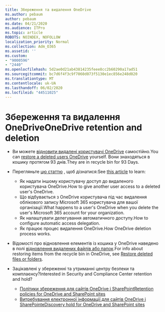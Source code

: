 ```yaml
---
title: Збереження та видалення OneDrive
ms.author: pebaum
author: pebaum
ms.date: 04/21/2020
ms.audience: ITPro
ms.topic: article
ROBOTS: NOINDEX, NOFOLLOW
localization_priority: Normal
ms.collection: Adm_O365
ms.assetid: ''
ms.custom:
- "9000596"
- "2440"
ms.openlocfilehash: 5d2ae0d21ab43814235feee8cc2b60290a17ad51
ms.sourcegitcommit: bc7d6f4f3c9f7060d073f5130e1ec856e248d020
ms.translationtype: MT
ms.contentlocale: uk-UA
ms.lasthandoff: 06/02/2020
ms.locfileid: "44511025"
---
```

# <a name="onedrive-retention-and-deletion"></a><span data-ttu-id="edddd-102">Збереження та видалення OneDrive</span><span class="sxs-lookup"><span data-stu-id="edddd-102">OneDrive retention and deletion</span></span>

- <span data-ttu-id="edddd-103">Ви можете [відновити видалені користувачі OneDrive](https://docs.microsoft.com/onedrive/restore-deleted-onedrive) самостійно.</span><span class="sxs-lookup"><span data-stu-id="edddd-103">You can [restore a deleted users OneDrive](https://docs.microsoft.com/onedrive/restore-deleted-onedrive) yourself.</span></span> <span data-ttu-id="edddd-104">Вони знаходяться в кошику протягом 93 днів.</span><span class="sxs-lookup"><span data-stu-id="edddd-104">They are in recycle bin for 93 Days.</span></span>

- <span data-ttu-id="edddd-105">Перегляньте [цю статтю](https://docs.microsoft.com/onedrive/retention-and-deletion) , щоб дізнатися:</span><span class="sxs-lookup"><span data-stu-id="edddd-105">See [this article](https://docs.microsoft.com/onedrive/retention-and-deletion) to learn:</span></span>
    - <span data-ttu-id="edddd-106">Як надати іншому користувачу доступ до видаленого користувача OneDrive.</span><span class="sxs-lookup"><span data-stu-id="edddd-106">How to give another user access to a deleted user's OneDrive.</span></span>
    - <span data-ttu-id="edddd-107">Що відбувається з OneDrive користувача під час видалення облікового запису Microsoft 365 користувача для вашої організації.</span><span class="sxs-lookup"><span data-stu-id="edddd-107">What happens to a user's OneDrive when you delete the user's Microsoft 365 account for your organization.</span></span>
    - <span data-ttu-id="edddd-108">Як налаштувати делегування автоматичного доступу.</span><span class="sxs-lookup"><span data-stu-id="edddd-108">How to configure automatic access delegation.</span></span>
    - <span data-ttu-id="edddd-109">Як працює процес видалення OneDrive.</span><span class="sxs-lookup"><span data-stu-id="edddd-109">How OneDrive deletion process works.</span></span>

- <span data-ttu-id="edddd-110">Відомості про відновлення елементів із кошика у OneDrive наведено в полі [відновлення видалених файлів або папок](https://support.office.com/article/949ada80-0026-4db3-a953-c99083e6a84f).</span><span class="sxs-lookup"><span data-stu-id="edddd-110">For info about restoring items from the recycle bin in OneDrive, see [Restore deleted files or folders](https://support.office.com/article/949ada80-0026-4db3-a953-c99083e6a84f).</span></span>

- <span data-ttu-id="edddd-111">Зацікавлені у збереженні та утриманні центру безпеки та комплаєнсу?</span><span class="sxs-lookup"><span data-stu-id="edddd-111">Interested in Security and Compliance Center retention and hold?</span></span>
    - [<span data-ttu-id="edddd-112">Політики збереження для сайтів OneDrive і SharePoint</span><span class="sxs-lookup"><span data-stu-id="edddd-112">Retention policies for OneDrive and SharePoint sites</span></span>](https://docs.microsoft.com/microsoft-365/compliance/retention-policies)
    - [<span data-ttu-id="edddd-113">Витребування електронної інформації для сайтів OneDrive і SharePoint</span><span class="sxs-lookup"><span data-stu-id="edddd-113">eDiscovery hold for OneDrive and SharePoint sites</span></span>](https://docs.microsoft.com/office365/securitycompliance/ediscovery-cases#step-4-place-content-locations-on-hold)
